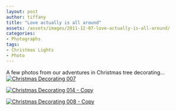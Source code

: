 ```yaml
---
layout: post
author: tiffany
title: "Love actually is all around"
assets: /assets/images/2011-12-07-love-actually-is-all-around/
categories: 
- Photographs
tags: 
- Christmas Lights
- Photo
---
```


A few photos from our adventures in Christmas tree decorating…  
[![](jekyll_uploads/2011/12/Christmas-Decorating-007-575x381.jpg "Christmas Decorating 007")](http://www.sweetpeonies.com/2011/12/love-actually-is-all-around/christmas-decorating-007/)

[![](jekyll_uploads/2011/12/Christmas-Decorating-014-Copy-575x561.jpg "Christmas Decorating 014 - Copy")](http://www.sweetpeonies.com/2011/12/love-actually-is-all-around/christmas-decorating-014-copy/)

[![](jekyll_uploads/2011/12/Christmas-Decorating-008-Copy-575x354.jpg "Christmas Decorating 008 - Copy")](http://www.sweetpeonies.com/2011/12/love-actually-is-all-around/christmas-decorating-008-copy/)